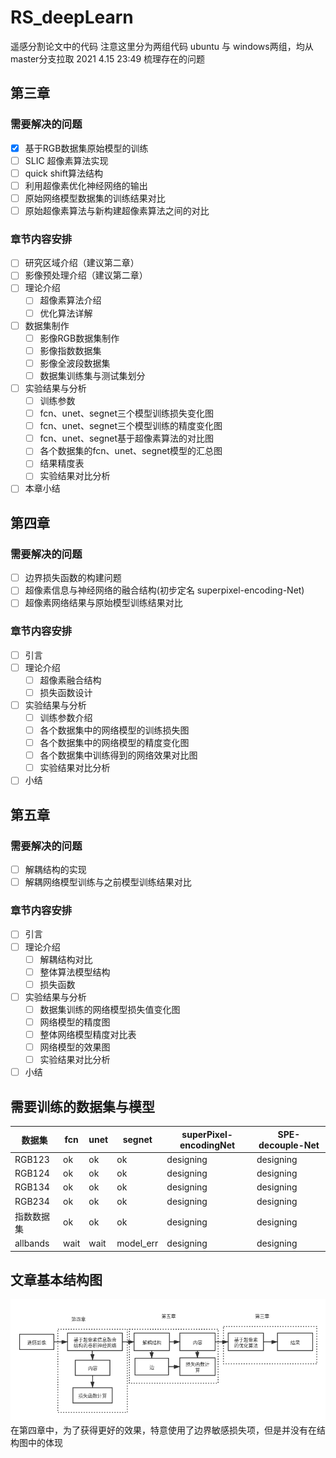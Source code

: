 # RS_deepLearn
遥感分割论文中的代码
注意这里分为两组代码 ubuntu 与 windows两组，均从master分支拉取
2021 4.15 23:49
梳理存在的问题

## 第三章
### 需要解决的问题
- [x] 基于RGB数据集原始模型的训练
- [ ] SLIC 超像素算法实现
- [ ] quick shift算法结构
- [ ] 利用超像素优化神经网络的输出
- [ ] 原始网络模型数据集的训练结果对比
- [ ] 原始超像素算法与新构建超像素算法之间的对比
### 章节内容安排
- [ ] 研究区域介绍（建议第二章）
- [ ] 影像预处理介绍（建议第二章）
- [ ] 理论介绍
  - [ ] 超像素算法介绍
  - [ ] 优化算法详解
- [ ] 数据集制作
  - [ ] 影像RGB数据集制作
  - [ ] 影像指数数据集
  - [ ] 影像全波段数据集
  - [ ] 数据集训练集与测试集划分
- [ ] 实验结果与分析
  - [ ] 训练参数
  - [ ] fcn、unet、segnet三个模型训练损失变化图
  - [ ] fcn、unet、segnet三个模型训练的精度变化图
  - [ ] fcn、unet、segnet基于超像素算法的对比图
  - [ ] 各个数据集的fcn、unet、segnet模型的汇总图
  - [ ] 结果精度表
  - [ ] 实验结果对比分析
- [ ] 本章小结 
## 第四章
### 需要解决的问题
- [ ] 边界损失函数的构建问题
- [ ] 超像素信息与神经网络的融合结构(初步定名 superpixel-encoding-Net)
- [ ] 超像素网络结果与原始模型训练结果对比
### 章节内容安排
- [ ] 引言
- [ ] 理论介绍
  - [ ] 超像素融合结构
  - [ ] 损失函数设计
- [ ] 实验结果与分析
  - [ ] 训练参数介绍
  - [ ] 各个数据集中的网络模型的训练损失图
  - [ ] 各个数据集中的网络模型的精度变化图
  - [ ] 各个数据集中训练得到的网络效果对比图
  - [ ] 实验结果对比分析
- [ ] 小结 

## 第五章
### 需要解决的问题
- [ ] 解耦结构的实现
- [ ] 解耦网络模型训练与之前模型训练结果对比
### 章节内容安排
- [ ] 引言
- [ ] 理论介绍
  - [ ] 解耦结构对比
  - [ ] 整体算法模型结构
  - [ ] 损失函数
- [ ] 实验结果与分析
  - [ ] 数据集训练的网络模型损失值变化图
  - [ ] 网络模型的精度图
  - [ ] 整体网络模型精度对比表
  - [ ] 网络模型的效果图
  - [ ] 实验结果对比分析
- [ ] 小结

## 需要训练的数据集与模型
|  数据集   | fcn  | unet| segnet | superPixel-encodingNet | SPE-decouple-Net|
|  ----  | ----  |  ----  |  ----  |  ----  |  ----  |
| RGB123  | ok | ok | ok | designing | designing |
| RGB124  | ok | ok | ok | designing | designing |
| RGB134  | ok | ok | ok | designing | designing |
| RGB234  | ok | ok | ok | designing | designing |
| 指数数据集  | ok | ok | ok | designing | designing |
| allbands  | wait | wait | model_err | designing | designing |

## 文章基本结构图
![avatar](./文章基本结构图.png)
在第四章中，为了获得更好的效果，特意使用了边界敏感损失项，但是并没有在结构图中的体现

